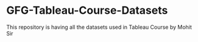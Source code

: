 # GFG-Tableau-Course-Datasets
This repository is having all the datasets used in Tableau Course by Mohit Sir
